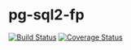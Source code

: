 # pg-sql2-fp

[![Build Status](https://travis-ci.com/lfurzewaddock/pg-sql2-fp.svg?branch=master)](https://travis-ci.com/lfurzewaddock/pg-sql2-fp)
[![Coverage Status](https://coveralls.io/repos/github/lfurzewaddock/pg-sql2-fp/badge.svg?branch=master)](https://coveralls.io/github/lfurzewaddock/pg-sql2-fp?branch=master)